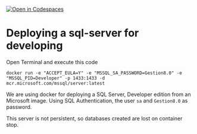[![Open in Codespaces](https://classroom.github.com/assets/launch-codespace-2972f46106e565e64193e422d61a12cf1da4916b45550586e14ef0a7c637dd04.svg)](https://classroom.github.com/open-in-codespaces?assignment_repo_id=18025367)
# Deploying a sql-server for developing


Open Terminal and execute this code  
```
docker run -e "ACCEPT_EULA=Y" -e "MSSQL_SA_PASSWORD=Gestion8.0" -e "MSSQL_PID=Developer" -p 1433:1433 -d mcr.microsoft.com/mssql/server:latest
```

We are using docker for deploying a SQL Server, Developer edition from an Microsoft image. Using SQL Authentication, the user ```sa``` and ```Gestion8.0``` as password. 

This server is not persistent, so databases created are lost on container stop.

